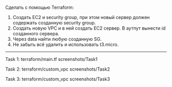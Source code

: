Сделать с помощью Terraform:
1.	Создать EC2 и security group, при этом новый сервер должен содержать созданную security group.
2.	Создать новую VPC и в ней создать EC2 сервер. В аутпут вынести id созданного сервера.
3.	Через data найти любую созданную SG.
4.	Не забыть всё удалить и использовать t3.micro.

__________

Task 1: terraform/main.tf      screenshots/Task1

Task 2:	terraform/custom_vpc   screenshots/Task2

Task 3:	terraform/custom_vpc   screenshots/Task3
